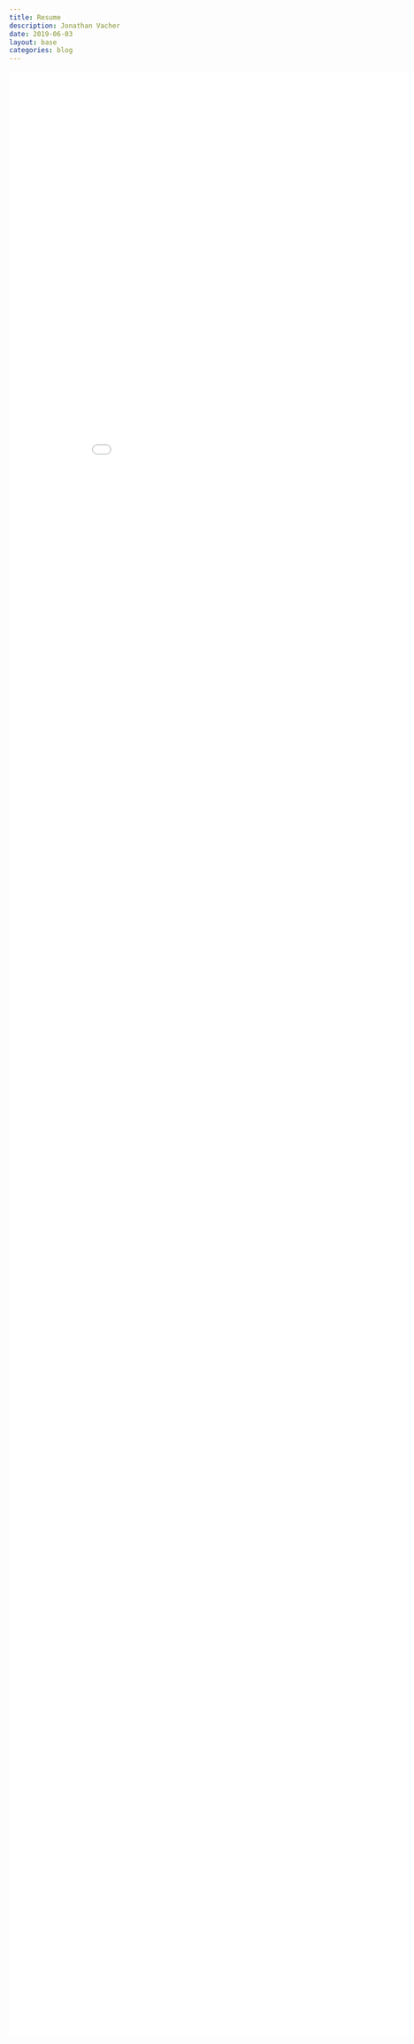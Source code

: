 ```yaml
---
title: Resume
description: Jonathan Vacher
date: 2019-06-03
layout: base
categories: blog
---
```


<embed src="{{ site.baseurl }}/pdf/CV-EN.pdf" width="900em" height="3550em">

